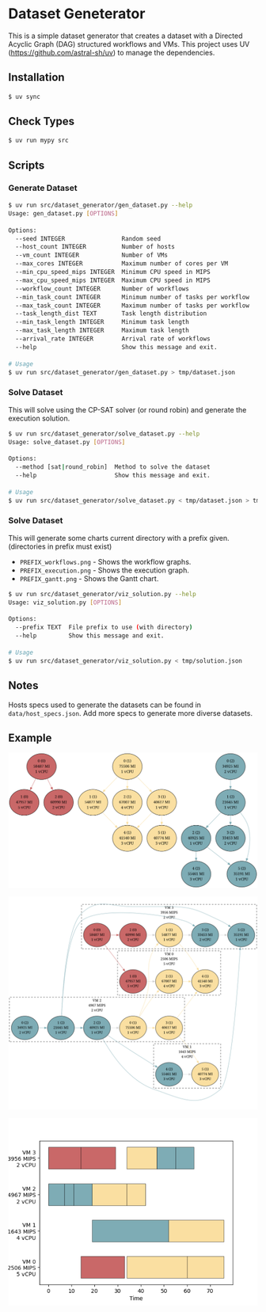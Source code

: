 # Dataset Geneterator

This is a simple dataset generator that creates a dataset with a Directed Acyclic Graph (DAG) structured workflows and VMs.
This project uses UV (https://github.com/astral-sh/uv) to manage the dependencies.

## Installation

```bash
$ uv sync
```

## Check Types

```bash
$ uv run mypy src
```

## Scripts

### Generate Dataset

```bash
$ uv run src/dataset_generator/gen_dataset.py --help
Usage: gen_dataset.py [OPTIONS]

Options:
  --seed INTEGER                Random seed
  --host_count INTEGER          Number of hosts
  --vm_count INTEGER            Number of VMs
  --max_cores INTEGER           Maximum number of cores per VM
  --min_cpu_speed_mips INTEGER  Minimum CPU speed in MIPS
  --max_cpu_speed_mips INTEGER  Maximum CPU speed in MIPS
  --workflow_count INTEGER      Number of workflows
  --min_task_count INTEGER      Minimum number of tasks per workflow
  --max_task_count INTEGER      Maximum number of tasks per workflow
  --task_length_dist TEXT       Task length distribution
  --min_task_length INTEGER     Minimum task length
  --max_task_length INTEGER     Maximum task length
  --arrival_rate INTEGER        Arrival rate of workflows
  --help                        Show this message and exit.

# Usage
$ uv run src/dataset_generator/gen_dataset.py > tmp/dataset.json
```

### Solve Dataset

This will solve using the CP-SAT solver (or round robin) and generate the execution solution.

```bash
$ uv run src/dataset_generator/solve_dataset.py --help
Usage: solve_dataset.py [OPTIONS]

Options:
  --method [sat|round_robin]  Method to solve the dataset
  --help                      Show this message and exit.

# Usage
$ uv run src/dataset_generator/solve_dataset.py < tmp/dataset.json > tmp/solution.json
```

### Solve Dataset

This will generate some charts current directory with a prefix given. (directories in prefix must exist)

- `PREFIX_workflows.png` - Shows the workflow graphs.
- `PREFIX_execution.png` - Shows the execution graph.
- `PREFIX_gantt.png` - Shows the Gantt chart.

```bash
$ uv run src/dataset_generator/viz_solution.py --help
Usage: viz_solution.py [OPTIONS]

Options:
  --prefix TEXT  File prefix to use (with directory)
  --help         Show this message and exit.

# Usage
$ uv run src/dataset_generator/viz_solution.py < tmp/solution.json
```

## Notes

Hosts specs used to generate the datasets can be found in `data/host_specs.json`. Add more specs to generate more diverse datasets.

## Example

![Workflows](tmp/solve_datasets_sat_workflows.png)

![Execution](tmp/solve_datasets_sat_execution.png)

![Gantt](tmp/solve_datasets_sat_gantt.png)
